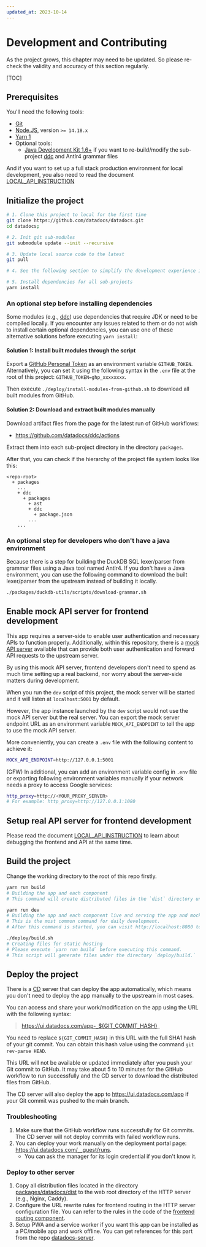 ```yaml
---
updated_at: 2023-10-14
---
```


# Development and Contributing

As the project grows, this chapter may need to be updated. 
So please re-check the validity and accuracy of this section regularly.

[TOC]

## Prerequisites

You'll need the following tools:

- [Git](https://git-scm.com/)
- [Node.JS](https://nodejs.org/en/), version `>= 14.18.x`
- [Yarn 1](https://classic.yarnpkg.com/en/)
- Optional tools:
    - [Java Development Kit 1.6+](https://www.oracle.com/java/technologies/downloads/) if you want to re-build/modify the sub-project [ddc] and Antlr4 grammar files

And if you want to set up a full stack production environment for local development,
you also need to read the document [LOCAL_API_INSTRUCTION](./LOCAL_API_INSTRUCTION.md)

## Initialize the project

``` bash
# 1. Clone this project to local for the first time
git clone https://github.com/datadocs/datadocs.git
cd datadocs;

# 2. Init git sub-modules
git submodule update --init --recursive

# 3. Update local source code to the latest
git pull

# 4. See the following section to simplify the development experience if you need

# 5. Install dependencies for all sub-projects
yarn install
```

### An optional step before installing dependencies

Some modules (e.g., [ddc]) use dependencies that require JDK or need to be compiled locally. 
If you encounter any issues related to them or do not wish to install certain optional dependencies,
you can use one of these alternative solutions before executing `yarn install`:

#### Solution 1: Install built modules through the script

Export a [GitHub Personal Token](https://github.com/settings/tokens/new) 
as an environment variable `GITHUB_TOKEN`. 
Alternatively, you can set it using the following syntax in the `.env` file 
at the root of this project: `GITHUB_TOKEN=ghp_xxxxxxxx`.

Then execute `./deploy/install-modules-from-github.sh` to download all built modules from GitHub.

#### Solution 2: Download and extract built modules manually

Download artifact files from the page for the latest run of GitHub workflows:

- <https://github.com/datadocs/ddc/actions>

Extract them into each sub-project directory in the directory `packages`.

After that, you can check if the hierarchy of the project file system looks like this:

```
<repo-root>
  + packages
    ...
    + ddc
      + packages
        + ast
        + ddc
          + package.json
        ...
    ...
```

### An optional step for developers who don't have a java environment

Because there is a step for building the DuckDB SQL lexer/parser from grammar files using 
a Java tool named Antlr4. If you don't have a Java environment, you can use the following command
to download the built lexer/parser from the upstream instead of building it locally.

``` bash
./packages/duckdb-utils/scripts/download-grammar.sh
```


## Enable mock API server for frontend development

This app requires a server-side to enable user authentication and necessary APIs to function properly. 
Additionally, within this repository, there is a [mock API server][mock-api-server] available that 
can provide both user authentication and forward API requests to the upstream server.

By using this mock API server, frontend developers don't need to spend as much time setting up a real backend, 
nor worry about the server-side matters during development.

When you run the `dev` script of this project, the mock server will be started and
it will listen at `localhost:5001` by default.

However, the app instance launched by the `dev` script would not use the mock API server 
but the real server. 
You can export the mock server endpoint URL as an environment variable `MOCK_API_ENDPOINT` 
to tell the app to use the mock API server.

More conveniently, you can create a `.env` file with the following content to achieve it:

``` bash
MOCK_API_ENDPOINT=http://127.0.0.1:5001
```

(GFW) In additional, you can add an environment variable config in `.env` file
or exporting following environment variables manually
if your network needs a proxy to access Google services:

``` bash
http_proxy=http://<YOUR_PROXY_SERVER>
# For example: http_proxy=http://127.0.0.1:1080
```


## Setup real API server for frontend development

Please read the document [LOCAL_API_INSTRUCTION](./LOCAL_API_INSTRUCTION.md) to learn
about debugging the frontend and API at the same time.

## Build the project

Change the working directory to the root of this repo firstly.

``` bash
yarn run build
# Building the app and each component
# This command will create distributed files in the `dist` directory under each sub-project directory.

yarn run dev
# Building the app and each component live and serving the app and mock API.
# This is the most common command for daily development.
# After this command is started, you can visit http://localhost:8080 to access the app locally.

./deploy/build.sh
# Creating files for static hosting
# Please execute `yarn run build` before executing this command.
# This script will generate files under the directory `deploy/build.`
```

## Deploy the project

There is a [CD] server that can deploy the app automatically, 
which means you don't need to deploy the app manually to the upstream in most cases.

You can access and share your work/modification on the app using the URL with the following syntax:   
> https://ui.datadocs.com/app-_${GIT_COMMIT_HASH}_

You need to replace `${GIT_COMMIT_HASH}` in this URL with the full SHA1 hash of your git commit. 
You can obtain this hash value using the command `git rev-parse HEAD`.

This URL will not be available or updated immediately after you push your Git commit to GitHub.
It may take about 5 to 10 minutes for the GitHub workflow to run successfully 
and the CD server to download the distributed files from GitHub.

The CD server will also deploy the app to <https://ui.datadocs.com/app> if 
your Git commit was pushed to the main branch.

### Troubleshooting

1. Make sure that the GitHub workflow runs successfully for Git commits. The CD server will not deploy
commits with failed workflow runs.
2. You can deploy your work manually on the deployment portal page: <https://ui.datadocs.com/__guest/runs>.
    - You can ask the manager for its login credential if you don't know it.

### Deploy to other server

1. Copy all distribution files located in the directory [packages/datadocs/dist](./packages/datadocs/dist) 
to the web root directory of the HTTP server (e.g., Nginx, Caddy).
2. Configure the URL rewrite rules for frontend routing in the HTTP server configuration file. 
You can refer to the rules in the code of the 
[frontend routing component](./packages/datadocs/src/AppRoutes.svelte).
3. Setup PWA and a service worker if you want this app can be installed as a PC/mobile app and work offline.
You can get references for this part from the repo [datadocs-server].

[CD]: https://en.wikipedia.org/wiki/Continuous_delivery
[monorepo]: https://en.wikipedia.org/wiki/Monorepo
[ddc]: ./packages/ddc
[mock-api-server]: ./packages/mock-api-server
[datadocs-server]: https://github.com/datadocs/datadocs-server